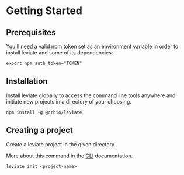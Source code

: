# Getting Started

## Prerequisites

You'll need a valid npm token set as an environment variable in order to install leviate and some of its dependencies:
```shell
export npm_auth_token="TOKEN"
```

## Installation

Install leviate globally to access the command line tools anywhere and initiate new projects in a directory of your choosing.

```shell
npm install -g @crhio/leviate
```

## Creating a project

Create a leviate project in the given directory.

More about this command in the [CLI](/CLI.html) documentation.

```shell
leviate init <project-name>
```